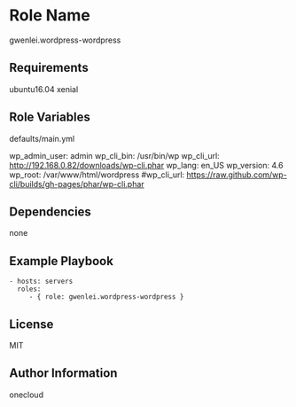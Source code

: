 Role Name
=========
gwenlei.wordpress-wordpress

Requirements
------------
ubuntu16.04 xenial

Role Variables
--------------
defaults/main.yml

wp_admin_user: admin
wp_cli_bin: /usr/bin/wp
wp_cli_url: http://192.168.0.82/downloads/wp-cli.phar
wp_lang: en_US
wp_version: 4.6 
wp_root: /var/www/html/wordpress
#wp_cli_url: https://raw.github.com/wp-cli/builds/gh-pages/phar/wp-cli.phar

Dependencies
------------
none

Example Playbook
----------------

    - hosts: servers
      roles:
         - { role: gwenlei.wordpress-wordpress }

License
-------
MIT

Author Information
------------------
onecloud
